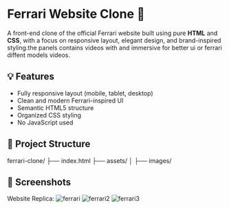 # Ferrari Website Clone 🚗

A front-end clone of the official Ferrari website built using pure **HTML** and **CSS**, with a focus on responsive layout, elegant design, and brand-inspired styling.the panels contains videos with and immersive for better ui or ferrari diffent models videos.

## 💡 Features

- Fully responsive layout (mobile, tablet, desktop)
- Clean and modern Ferrari-inspired UI
- Semantic HTML5 structure
- Organized CSS styling
- No JavaScript used

## 📁 Project Structure

ferrari-clone/
├── index.html
├── assets/
│ ├── images/
## 📸 Screenshots
Website Replica:
![ferrari](https://github.com/user-attachments/assets/da045e6a-9d37-4240-9e9c-0873bc7e7712)
![ferrari2](https://github.com/user-attachments/assets/230d7a34-cefc-42ae-bf36-b761e68a9cdb)
![ferrari3](https://github.com/user-attachments/assets/b1b0a0f3-e9ff-47ba-8844-403fed539fed)
